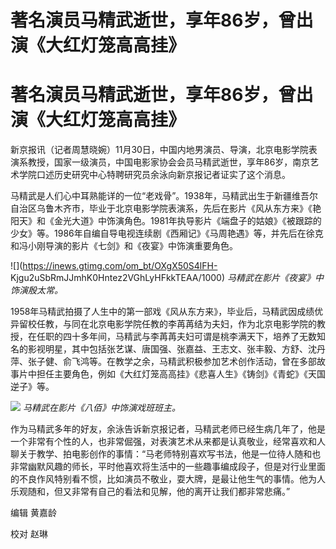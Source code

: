 # 著名演员马精武逝世，享年86岁，曾出演《大红灯笼高高挂》

# 著名演员马精武逝世，享年86岁，曾出演《大红灯笼高高挂》

新京报讯（记者周慧晓婉）11月30日，中国内地男演员、导演，北京电影学院表演系教授，国家一级演员，中国电影家协会会员马精武逝世，享年86岁，南京艺术学院口述历史研究中心特聘研究员余泳向新京报记者证实了这个消息。

马精武是人们心中耳熟能详的一位“老戏骨”。1938年，马精武出生于新疆维吾尔自治区乌鲁木齐市，毕业于北京电影学院表演系，先后在影片《风从东方来》《艳阳天》和《金光大道》中饰演角色。1981年执导影片《端盘子的姑娘》《被跟踪的少女》等。1986年自编自导电视连续剧《西厢记》《马周艳遇》等，并先后在徐克和冯小刚导演的影片《七剑》和《夜宴》中饰演重要角色。

![](https://inews.gtimg.com/om_bt/OXgX50S4lFH-
Kjgu2uSbRmJJmhK0Hntez2VGhLyHFkkTEAA/1000) _马精武在影片《夜宴》中饰演殷太常。_

1958年马精武拍摄了人生中的第一部戏《风从东方来》，毕业后，马精武因成绩优异留校任教，与同在北京电影学院任教的李苒苒结为夫妇，作为北京电影学院的教授，在任职的四十多年间，马精武与李苒苒夫妇可谓是桃李满天下，培养了无数知名的影视明星，其中包括张艺谋、唐国强、张嘉益、王志文、张丰毅、方舒、沈丹萍、张子健、俞飞鸿等。在教学之余，马精武积极参加艺术创作活动，曾在多部故事片中担任主要角色，例如《大红灯笼高高挂》《悲喜人生》《铸剑》《青蛇》《天国逆子》等。

![](https://inews.gtimg.com/om_bt/OEUOEfvSRx6jeTshz-8rmz5yBipAGYyRg-6zA9VeUqa28AA/1000)
_马精武在影片《八佰》中饰演戏班班主。_

作为马精武多年的好友，余泳告诉新京报记者，马精武老师已经生病几年了，他是一个非常有个性的人，也非常倔强，对表演艺术从来都是认真敬业，经常喜欢和人聊关于教学、拍电影创作的事情：“马老师特别喜欢写书法，他是一位待人随和也非常幽默风趣的师长，平时他喜欢将生活中的一些趣事编成段子，但是对行业里面的不良作风特别看不惯，比如演员不敬业，耍大牌，是最让他生气的事情。他为人乐观随和，但又非常有自己的看法和见解，他的离开让我们都非常悲痛。”

编辑 黄嘉龄

校对 赵琳

